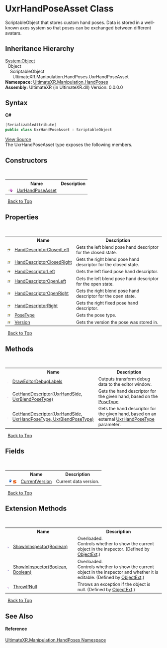 # UxrHandPoseAsset Class
 

ScriptableObject that stores custom hand poses. Data is stored in a well-known axes system so that poses can be exchanged between different avatars.


## Inheritance Hierarchy
<a href="https://docs.microsoft.com/dotnet/api/system.object" target="_blank" rel="noopener noreferrer">System.Object</a><br />&nbsp;&nbsp;Object<br />&nbsp;&nbsp;&nbsp;&nbsp;ScriptableObject<br />&nbsp;&nbsp;&nbsp;&nbsp;&nbsp;&nbsp;UltimateXR.Manipulation.HandPoses.UxrHandPoseAsset<br />
**Namespace:**&nbsp;<a href="N_UltimateXR_Manipulation_HandPoses">UltimateXR.Manipulation.HandPoses</a><br />**Assembly:**&nbsp;UltimateXR (in UltimateXR.dll) Version: 0.0.0.0

## Syntax

**C#**<br />
``` C#
[SerializableAttribute]
public class UxrHandPoseAsset : ScriptableObject
```

<a href="UltimateXR/Scripts/Manipulation/HandPoses/UxrHandPoseAsset.cs" rel="noopener noreferrer" title="View the source code">View Source</a><br />
The UxrHandPoseAsset type exposes the following members.


## Constructors
&nbsp;<table><tr><th></th><th>Name</th><th>Description</th></tr><tr><td>![Public method](media/pubmethod.gif "Public method")</td><td><a href="M_UltimateXR_Manipulation_HandPoses_UxrHandPoseAsset__ctor">UxrHandPoseAsset</a></td><td /></tr></table>&nbsp;
<a href="#uxrhandposeasset-class">Back to Top</a>

## Properties
&nbsp;<table><tr><th></th><th>Name</th><th>Description</th></tr><tr><td>![Public property](media/pubproperty.gif "Public property")</td><td><a href="P_UltimateXR_Manipulation_HandPoses_UxrHandPoseAsset_HandDescriptorClosedLeft">HandDescriptorClosedLeft</a></td><td>
Gets the left blend pose hand descriptor for the closed state.</td></tr><tr><td>![Public property](media/pubproperty.gif "Public property")</td><td><a href="P_UltimateXR_Manipulation_HandPoses_UxrHandPoseAsset_HandDescriptorClosedRight">HandDescriptorClosedRight</a></td><td>
Gets the right blend pose hand descriptor for the closed state.</td></tr><tr><td>![Public property](media/pubproperty.gif "Public property")</td><td><a href="P_UltimateXR_Manipulation_HandPoses_UxrHandPoseAsset_HandDescriptorLeft">HandDescriptorLeft</a></td><td>
Gets the left fixed pose hand descriptor.</td></tr><tr><td>![Public property](media/pubproperty.gif "Public property")</td><td><a href="P_UltimateXR_Manipulation_HandPoses_UxrHandPoseAsset_HandDescriptorOpenLeft">HandDescriptorOpenLeft</a></td><td>
Gets the left blend pose hand descriptor for the open state.</td></tr><tr><td>![Public property](media/pubproperty.gif "Public property")</td><td><a href="P_UltimateXR_Manipulation_HandPoses_UxrHandPoseAsset_HandDescriptorOpenRight">HandDescriptorOpenRight</a></td><td>
Gets the right blend pose hand descriptor for the open state.</td></tr><tr><td>![Public property](media/pubproperty.gif "Public property")</td><td><a href="P_UltimateXR_Manipulation_HandPoses_UxrHandPoseAsset_HandDescriptorRight">HandDescriptorRight</a></td><td>
Gets the right fixed pose hand descriptor.</td></tr><tr><td>![Public property](media/pubproperty.gif "Public property")</td><td><a href="P_UltimateXR_Manipulation_HandPoses_UxrHandPoseAsset_PoseType">PoseType</a></td><td>
Gets the pose type.</td></tr><tr><td>![Public property](media/pubproperty.gif "Public property")</td><td><a href="P_UltimateXR_Manipulation_HandPoses_UxrHandPoseAsset_Version">Version</a></td><td>
Gets the version the pose was stored in.</td></tr></table>&nbsp;
<a href="#uxrhandposeasset-class">Back to Top</a>

## Methods
&nbsp;<table><tr><th></th><th>Name</th><th>Description</th></tr><tr><td>![Public method](media/pubmethod.gif "Public method")</td><td><a href="M_UltimateXR_Manipulation_HandPoses_UxrHandPoseAsset_DrawEditorDebugLabels">DrawEditorDebugLabels</a></td><td>
Outputs transform debug data to the editor window.</td></tr><tr><td>![Public method](media/pubmethod.gif "Public method")</td><td><a href="M_UltimateXR_Manipulation_HandPoses_UxrHandPoseAsset_GetHandDescriptor">GetHandDescriptor(UxrHandSide, UxrBlendPoseType)</a></td><td>
Gets the hand descriptor for the given hand, based on the <a href="P_UltimateXR_Manipulation_HandPoses_UxrHandPoseAsset_PoseType">PoseType</a>.</td></tr><tr><td>![Public method](media/pubmethod.gif "Public method")</td><td><a href="M_UltimateXR_Manipulation_HandPoses_UxrHandPoseAsset_GetHandDescriptor_1">GetHandDescriptor(UxrHandSide, UxrHandPoseType, UxrBlendPoseType)</a></td><td>
Gets the hand descriptor for the given hand, based on an external <a href="T_UltimateXR_Manipulation_HandPoses_UxrHandPoseType">UxrHandPoseType</a> parameter.</td></tr></table>&nbsp;
<a href="#uxrhandposeasset-class">Back to Top</a>

## Fields
&nbsp;<table><tr><th></th><th>Name</th><th>Description</th></tr><tr><td>![Public field](media/pubfield.gif "Public field")![Static member](media/static.gif "Static member")</td><td><a href="F_UltimateXR_Manipulation_HandPoses_UxrHandPoseAsset_CurrentVersion">CurrentVersion</a></td><td>
Current data version.</td></tr></table>&nbsp;
<a href="#uxrhandposeasset-class">Back to Top</a>

## Extension Methods
&nbsp;<table><tr><th></th><th>Name</th><th>Description</th></tr><tr><td>![Public Extension Method](media/pubextension.gif "Public Extension Method")</td><td><a href="M_UltimateXR_Extensions_Unity_ObjectExt_ShowInInspector">ShowInInspector(Boolean)</a></td><td>Overloaded.  
Controls whether to show the current object in the inspector.
 (Defined by <a href="T_UltimateXR_Extensions_Unity_ObjectExt">ObjectExt</a>.)</td></tr><tr><td>![Public Extension Method](media/pubextension.gif "Public Extension Method")</td><td><a href="M_UltimateXR_Extensions_Unity_ObjectExt_ShowInInspector_1">ShowInInspector(Boolean, Boolean)</a></td><td>Overloaded.  
Controls whether to show the current object in the inspector and whether it is editable.
 (Defined by <a href="T_UltimateXR_Extensions_Unity_ObjectExt">ObjectExt</a>.)</td></tr><tr><td>![Public Extension Method](media/pubextension.gif "Public Extension Method")</td><td><a href="M_UltimateXR_Extensions_System_ObjectExt_ThrowIfNull">ThrowIfNull</a></td><td>
Throws an exception if the object is null.
 (Defined by <a href="T_UltimateXR_Extensions_System_ObjectExt">ObjectExt</a>.)</td></tr></table>&nbsp;
<a href="#uxrhandposeasset-class">Back to Top</a>

## See Also


#### Reference
<a href="N_UltimateXR_Manipulation_HandPoses">UltimateXR.Manipulation.HandPoses Namespace</a><br />